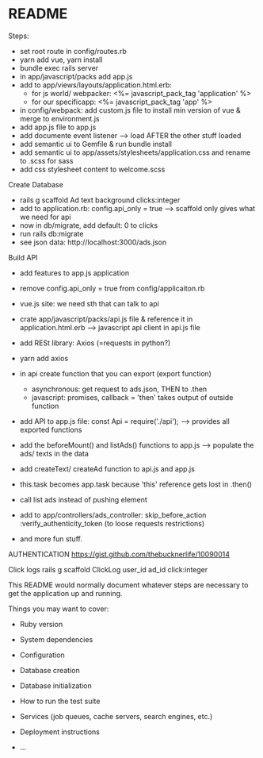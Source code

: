 # README

Steps:
- set root route in config/routes.rb
- yarn add vue, yarn install
- bundle exec rails server
- in app/javascript/packs add app.js
- add to app/views/layouts/application.html.erb:
  - for js world/ webpacker: <%= javascript_pack_tag 'application' %>
  - for our specificapp: <%= javascript_pack_tag 'app' %>
- in config/webpack: add custom.js file to install min version of vue  & merge to environment.js
- add app.js file to app.js
- add documente event listener --> load AFTER the other stuff loaded
- add semantic ui to Gemfile & run bundle install
- add semantic ui to app/assets/stylesheets/application.css and rename to .scss for sass
- add css stylesheet content to welcome.scss

Create Database
- rails g scaffold Ad text background clicks:integer
- add to application.rb: config.api_only = true
--> scaffold only gives what we need for api
- now in db/migrate, add default: 0 to clicks
- run rails db:migrate
- see json data: http://localhost:3000/ads.json

Build API
- add features to app.js application
- remove config.api_only = true from config/applicaiton.rb
- vue.js site: we need sth that can talk to api
- crate app/javascript/packs/api.js file & reference it in application.html.erb
--> javascript api client in api.js file
- add RESt library: Axios (=requests in python?)
- yarn add axios
- in api create function that you can export (export function)
  - asynchronous: get request to ads.json, THEN to .then
  - javascript: promises, callback
  = 'then' takes output of outside function
- add API to app.js file: const Api = require('./api');
  --> provides all exported functions
- add the beforeMount() and listAds() functions to app.js --> populate the ads/ texts in the data

- add createText/ createAd function to api.js and app.js
- this.task becomes app.task because 'this' reference gets lost in .then()
- call list ads instead of pushing element
- add to app/controllers/ads_controller: skip_before_action :verify_authenticity_token (to loose requests restrictions)

- and more fun stuff.

AUTHENTICATION
https://gist.github.com/thebucknerlife/10090014

Click logs
rails g scaffold ClickLog user_id ad_id click:integer



This README would normally document whatever steps are necessary to get the
application up and running.





Things you may want to cover:

* Ruby version

* System dependencies

* Configuration

* Database creation

* Database initialization

* How to run the test suite

* Services (job queues, cache servers, search engines, etc.)

* Deployment instructions

* ...

